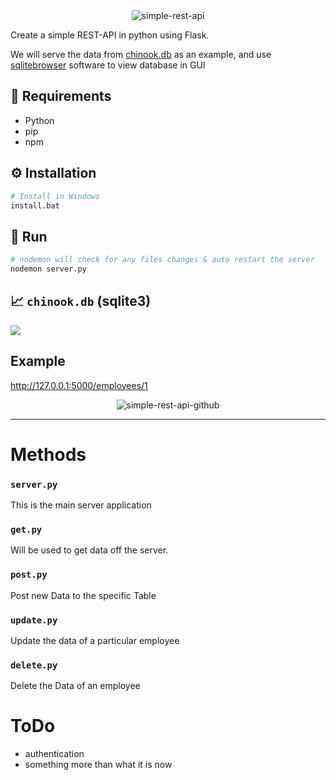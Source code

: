 <div align="center">
<img src="https://i.imgur.com/RMfRyft.png" alt="simple-rest-api" height="">
</div>

Create a simple REST-API in python using Flask.

We will serve the data from [chinook.db](https://cdn.sqlitetutorial.net/wp-content/uploads/2018/03/chinook.zip) as an example, and use [sqlitebrowser](https://sqlitebrowser.org/dl/) software to view database in GUI

## 💼 Requirements
- Python
- pip
- npm

## ⚙️ Installation
```py
# Install in Windows
install.bat
```

## 🏃 Run
```py
# nodemon will check for any files changes & auto restart the server
nodemon server.py
```


## 📈 `chinook.db` (sqlite3)

![](https://i.imgur.com/ULWHETj.png)


## Example

http://127.0.0.1:5000/employees/1

<div align="center">
<img src="https://i.imgur.com/ZOkIH1L.png" alt="simple-rest-api-github" height="">
</div>

----

# Methods

### `server.py`
This is the main server application

### `get.py`
Will be used to get data off the server.

### `post.py`
Post new Data to the specific Table

### `update.py`
Update the data of a particular employee

### `delete.py`
Delete the Data of an employee


# ToDo
- authentication
- something more than what it is now